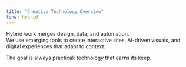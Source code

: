 ```yaml
---
title: "Creative Technology Overview"
tone: hybrid
---
```

Hybrid work merges design, data, and automation.  
We use emerging tools to create interactive sites, AI-driven visuals, and digital experiences that adapt to context.

The goal is always practical: technology that earns its keep.
